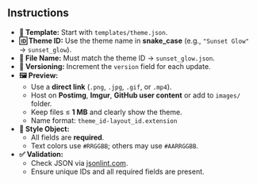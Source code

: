 ## Instructions

- **📄 Template:** Start with `templates/theme.json`.  
- **🆔 Theme ID:** Use the theme name in **snake_case** (e.g., `"Sunset Glow"` → `sunset_glow`).  
- **📁 File Name:** Must match the theme ID → `sunset_glow.json`.  
- **🔢 Versioning:** Increment the `version` field for each update.  
- **🖼 Preview:**  
  - Use a **direct link** (`.png`, `.jpg`, `.gif`, or `.mp4`).  
  - Host on **Postimg**, **Imgur**, **GitHub user content** or add to `images/` folder.  
  - Keep files ≤ **1 MB** and clearly show the theme.    
  - Name format: `theme_id-layout_id.extension`  
- **🎨 Style Object:**  
  - All fields are **required**.  
  - Text colors use `#RRGGBB`; others may use `#AARRGGBB`.  
- **✅ Validation:**  
  - Check JSON via [jsonlint.com](https://jsonlint.com).  
  - Ensure unique IDs and all required fields are present.

